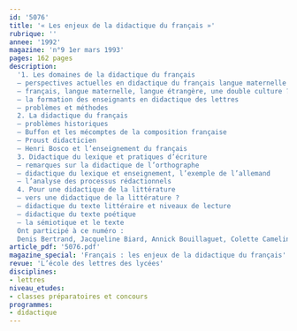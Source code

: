 ```yaml
---
id: '5076'
title: '« Les enjeux de la didactique du français »'
rubrique: ''
annee: '1992'
magazine: 'n°9 1er mars 1993'
pages: 162 pages
description: 
  '1. Les domaines de la didactique du français 
  – perspectives actuelles en didactique du français langue maternelle 
  – français, langue maternelle, langue étrangère, une double culture ? 
  – la formation des enseignants en didactique des lettres
  – problèmes et méthodes
  2. La didactique du français
  – problèmes historiques
  – Buffon et les mécomptes de la composition française 
  – Proust didacticien 
  – Henri Bosco et l’enseignement du français
  3. Didactique du lexique et pratiques d’écriture 
  – remarques sur la didactique de l’orthographe 
  – didactique du lexique et enseignement, l’exemple de l’allemand 
  – l’analyse des processus rédactionnels
  4. Pour une didactique de la littérature 
  – vers une didactique de la littérature ? 
  – didactique du texte littéraire et niveaux de lecture 
  – didactique du texte poétique 
  – la sémiotique et le texte
  Ont participé à ce numéro :
  Denis Bertrand, Jacqueline Biard, Annick Bouillaguet, Colette Camelin, Françoise Cordier, Frédérique Denis, Hiltraud Dupuy, Jean-Claude Larrat, Michel Massacret, Michel Mathias, Alain Pagès, Sylvie Plane, Michel Tamine et Martine Valdinoci-Carret'
article_pdf: '5076.pdf'
magazine_special: 'Français : les enjeux de la didactique du français'
revue: 'L’école des lettres des lycées'
disciplines:
- lettres
niveau_etudes:
- classes préparatoires et concours
programmes:
- didactique
---
```

